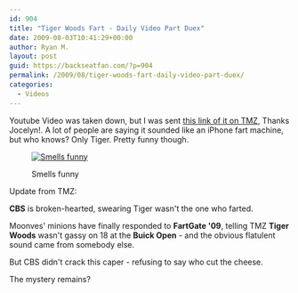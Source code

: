 ```yaml
---
id: 904
title: "Tiger Woods Fart - Daily Video Part Duex"
date: 2009-08-03T10:41:29+00:00
author: Ryan M.
layout: post
guid: https://backseatfan.com/?p=904
permalink: /2009/08/tiger-woods-fart-daily-video-part-duex/
categories:
  - Videos
---
```


<div class="entry">
  <p>
    Youtube Video was taken down, but I was sent <a href="http://www.tmz.com/videos?autoplay=true&mediaKey=9794715a-0202-440f-8c52-8424f433f60e">this link of it on TMZ</a>, Thanks Jocelyn!. A lot of people are saying it sounded like an iPhone fart machine, but who knows? Only Tiger. Pretty funny though.
  </p><figure id="attachment_340" style="width: 299px" class="wp-caption aligncenter">

  <a href="http://www.tmz.com/videos?autoplay=true&mediaKey=9794715a-0202-440f-8c52-8424f433f60e"><img class="size-full wp-image-340" title="tiger" src="/images/2009/06/tiger.jpg" alt="Smells funny" width="299" height="301" srcset="/images/2009/06/tiger.jpg 299w, /images/2009/06/tiger-150x150.jpg 150w, /images/2009/06/tiger-298x300.jpg 298w" sizes="(max-width: 299px) 100vw, 299px" /></a><figcaption class="wp-caption-text">Smells funny</figcaption></figure>

  <p>
    Update from TMZ:
  </p>

  <p>
    <strong>CBS</strong> is broken-hearted, swearing Tiger wasn't the one who farted.
  </p>

  <p>
    Moonves' minions have finally responded to <strong>FartGate '09</strong>, telling TMZ <strong>Tiger Woods</strong> wasn't gassy on 18 at the <strong>Buick Open</strong> - and the obvious flatulent sound came from somebody else.
  </p>

  <p>
    But CBS didn't crack this caper - refusing to say who cut the cheese.
  </p>

  <p>
    The mystery remains?
  </p>
</div>
